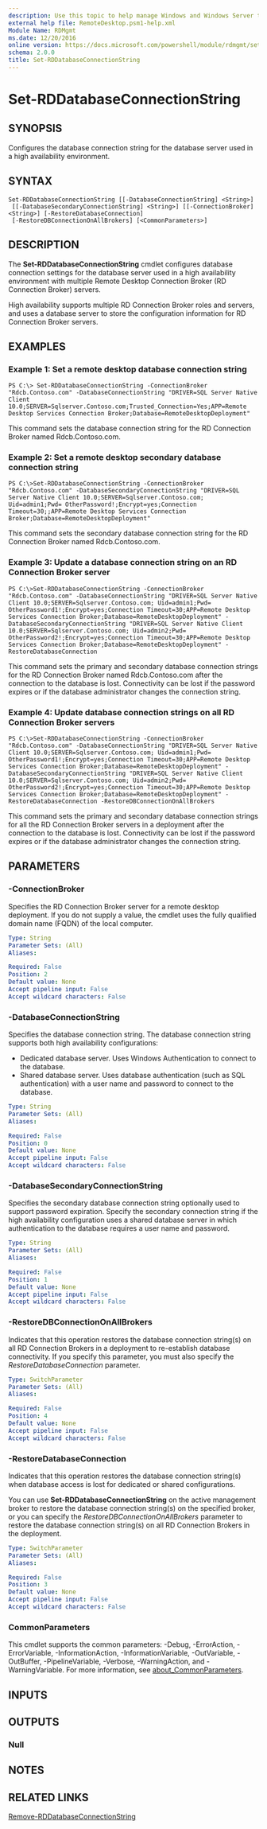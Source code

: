```yaml
---
description: Use this topic to help manage Windows and Windows Server technologies with Windows PowerShell.
external help file: RemoteDesktop.psm1-help.xml
Module Name: RDMgmt
ms.date: 12/20/2016
online version: https://docs.microsoft.com/powershell/module/rdmgmt/set-rddatabaseconnectionstring?view=windowsserver2019-ps&wt.mc_id=ps-gethelp
schema: 2.0.0
title: Set-RDDatabaseConnectionString
---
```


# Set-RDDatabaseConnectionString

## SYNOPSIS
Configures the database connection string for the database server used in a high availability environment.

## SYNTAX

```
Set-RDDatabaseConnectionString [[-DatabaseConnectionString] <String>]
 [[-DatabaseSecondaryConnectionString] <String>] [[-ConnectionBroker] <String>] [-RestoreDatabaseConnection]
 [-RestoreDBConnectionOnAllBrokers] [<CommonParameters>]
```

## DESCRIPTION
The **Set-RDDatabaseConnectionString** cmdlet configures database connection settings for the database server used in a high availability environment with multiple Remote Desktop Connection Broker (RD Connection Broker) servers.

High availability supports multiple RD Connection Broker roles and servers, and uses a database server to store the configuration information for RD Connection Broker servers.

## EXAMPLES

### Example 1: Set a remote desktop database connection string
```
PS C:\> Set-RDDatabaseConnectionString -ConnectionBroker "Rdcb.Contoso.com" -DatabaseConnectionString "DRIVER=SQL Server Native Client 10.0;SERVER=Sqlserver.Contoso.com;Trusted_Connection=Yes;APP=Remote Desktop Services Connection Broker;Database=RemoteDesktopDeployment"
```

This command sets the database connection string for the RD Connection Broker named Rdcb.Contoso.com.

### Example 2: Set a remote desktop secondary database connection string
```
PS C:\>Set-RDDatabaseConnectionString -ConnectionBroker "Rdcb.Contoso.com" -DatabaseSecondaryConnectionString "DRIVER=SQL Server Native Client 10.0;SERVER=Sqlserver.Contoso.com; Uid=admin1;Pwd= OtherPassword!;Encrypt=yes;Connection Timeout=30;;APP=Remote Desktop Services Connection Broker;Database=RemoteDesktopDeployment"
```

This command sets the secondary database connection string for the RD Connection Broker named Rdcb.Contoso.com.

### Example 3: Update a database connection string on an RD Connection Broker server
```
PS C:\>Set-RDDatabaseConnectionString -ConnectionBroker "Rdcb.Contoso.com" -DatabaseConnectionString "DRIVER=SQL Server Native Client 10.0;SERVER=Sqlserver.Contoso.com; Uid=admin1;Pwd= OtherPassword1!;Encrypt=yes;Connection Timeout=30;APP=Remote Desktop Services Connection Broker;Database=RemoteDesktopDeployment" -DatabaseSecondaryConnectionString "DRIVER=SQL Server Native Client 10.0;SERVER=Sqlserver.Contoso.com; Uid=admin2;Pwd= OtherPassword2!;Encrypt=yes;Connection Timeout=30;APP=Remote Desktop Services Connection Broker;Database=RemoteDesktopDeployment" -RestoreDatabaseConnection
```

This command sets the primary and secondary database connection strings for the RD Connection Broker named Rdcb.Contoso.com after the connection to the database is lost.
Connectivity can be lost if the password expires or if the database administrator changes the connection string.

### Example 4: Update database connection strings on all RD Connection Broker servers
```
PS C:\>Set-RDDatabaseConnectionString -ConnectionBroker "Rdcb.Contoso.com" -DatabaseConnectionString "DRIVER=SQL Server Native Client 10.0;SERVER=Sqlserver.Contoso.com; Uid=admin1;Pwd= OtherPassword1!;Encrypt=yes;Connection Timeout=30;APP=Remote Desktop Services Connection Broker;Database=RemoteDesktopDeployment" -DatabaseSecondaryConnectionString "DRIVER=SQL Server Native Client 10.0;SERVER=Sqlserver.Contoso.com; Uid=admin2;Pwd= OtherPassword2!;Encrypt=yes;Connection Timeout=30;APP=Remote Desktop Services Connection Broker;Database=RemoteDesktopDeployment" -RestoreDatabaseConnection -RestoreDBConnectionOnAllBrokers
```

This command sets the primary and secondary database connection strings for all the RD Connection Broker servers in a deployment after the connection to the database is lost.
Connectivity can be lost if the password expires or if the database administrator changes the connection string.

## PARAMETERS

### -ConnectionBroker
Specifies the RD Connection Broker server for a remote desktop deployment.
If you do not supply a value, the cmdlet uses the fully qualified domain name (FQDN) of the local computer.

```yaml
Type: String
Parameter Sets: (All)
Aliases:

Required: False
Position: 2
Default value: None
Accept pipeline input: False
Accept wildcard characters: False
```

### -DatabaseConnectionString
Specifies the database connection string.
The database connection string supports both high availability configurations:

- Dedicated database server.
Uses Windows Authentication to connect to the database.
- Shared database server.
Uses database authentication (such as SQL authentication) with a user name and password to connect to the database.

```yaml
Type: String
Parameter Sets: (All)
Aliases:

Required: False
Position: 0
Default value: None
Accept pipeline input: False
Accept wildcard characters: False
```

### -DatabaseSecondaryConnectionString
Specifies the secondary database connection string optionally used to support password expiration.
Specify the secondary connection string if the high availability configuration uses a shared database server in which authentication to the database requires a user name and password.

```yaml
Type: String
Parameter Sets: (All)
Aliases:

Required: False
Position: 1
Default value: None
Accept pipeline input: False
Accept wildcard characters: False
```

### -RestoreDBConnectionOnAllBrokers
Indicates that this operation restores the database connection string(s) on all RD Connection Brokers in a deployment to re-establish database connectivity.
If you specify this parameter, you must also specify the *RestoreDatabaseConnection* parameter.

```yaml
Type: SwitchParameter
Parameter Sets: (All)
Aliases:

Required: False
Position: 4
Default value: None
Accept pipeline input: False
Accept wildcard characters: False
```

### -RestoreDatabaseConnection
Indicates that this operation restores the database connection string(s) when database access is lost for dedicated or shared configurations.

You can use **Set-RDDatabaseConnectionString** on the active management broker to restore the database connection string(s) on the specified broker, or you can specify the *RestoreDBConnectionOnAllBrokers* parameter to restore the database connection string(s) on all RD Connection Brokers in the deployment.

```yaml
Type: SwitchParameter
Parameter Sets: (All)
Aliases:

Required: False
Position: 3
Default value: None
Accept pipeline input: False
Accept wildcard characters: False
```

### CommonParameters
This cmdlet supports the common parameters: -Debug, -ErrorAction, -ErrorVariable, -InformationAction, -InformationVariable, -OutVariable, -OutBuffer, -PipelineVariable, -Verbose, -WarningAction, and -WarningVariable. For more information, see [about_CommonParameters](https://go.microsoft.com/fwlink/?LinkID=113216).

## INPUTS

## OUTPUTS

### Null

## NOTES

## RELATED LINKS

[Remove-RDDatabaseConnectionString](./Remove-RDDatabaseConnectionString.md)

